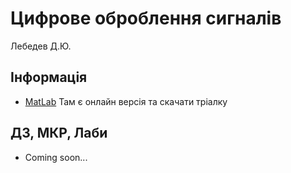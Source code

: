 # Цифрове оброблення сигналів

Лебедев Д.Ю.

## Інформація

-   [MatLab](https://matlab.mathworks.com/) Там є онлайн версія та скачати тріалку


## ДЗ, МКР, Лаби

-   Coming soon...
